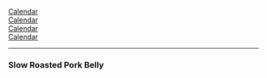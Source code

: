 [Calendar](https://github.com/vmsmith/EDT/blob/master/calendar.md)    
[Calendar](https://github.com/vmsmith/CookBook/blob/master/README.md)     
[Calendar](https://github.com/vmsmith/CookBook/blob/master/meat.md)      
[Calendar](https://github.com/vmsmith/CookBook/blob/master/notes.md)    

-----   

### Slow Roasted Pork Belly   
